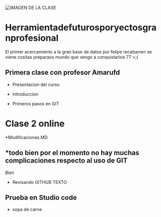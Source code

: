 ![IMAGEN DE LA CLASE](https://github.com/FelipeRecabron/Herramientadefuturosporyectosgranprofesional/blob/main/png-clipart-apache-hadoop-big-data-hortonworks-apache-spark-cloudera-circuit-board-mammal-carnivoran.png)

# Herramientadefuturosporyectosgranprofesional
El primer acercamiento a la gran base de datos por felipe recabarren se viene cositas preparaos mundo que vengo a conquistarlos 77 >;(

## Primera clase con profesor Amarufd
* Presentacion del curso

* Introduccion

* Primeros pasos en GIT
# Clase 2 online

*Modificaciones.MD
## *todo bien por el momento no hay muchas complicaciones respecto al uso de GIT
*Bien*
* Revisando GITHUB TEXTO

## Prueba en Studio code

* sopa de carne

